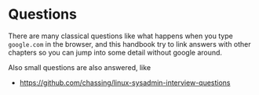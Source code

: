 # Questions

There are many classical questions like what happens when you type `google.com`
in the browser, and this handbook try to link answers with other chapters so you
can jump into some detail without google around.

Also small questions are also answered, like

<!-- TODO -->
- https://github.com/chassing/linux-sysadmin-interview-questions
